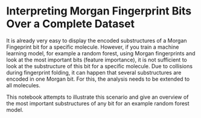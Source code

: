 # Interpreting Morgan Fingerprint Bits Over a Complete Dataset

It is already very easy to display the encoded substructures of a Morgan Fingeprint bit for a specific molecule. However, if you train a machine learning model, for example a random forest, using Morgan fingerprints and look at the most important bits (feature importance), it is not sufficient to look at the substructure of this bit for a specific molecule. Due to collisions during fingerprint folding, it can happen that several substructures are encoded in one Morgan bit. For this, the analysis needs to be extended to all molecules.

This notebook attempts to illustrate this scenario and give an overview of the most important substructures of any bit for an example random forest model.
